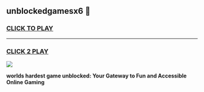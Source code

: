 
## unblockedgamesx6 👋
<h3>
<a href="https://premium.freeplayer.one?title=unblockedgamesx6&ref=14F">CLICK TO PLAY</a></h3>
<hr>

<h3>
<a href="https://premium.freeplayer.one?title=unblockedgamesx6&ref=14F">CLICK 2 PLAY</a>
  
</h3>

<a href="https://premium.freeplayer.one?title=unblockedgamesx6&ref=12F/"><img src="https://clearcache.store/games.png"></a>


**worlds hardest game unblocked: Your Gateway to Fun and Accessible Online Gaming**
